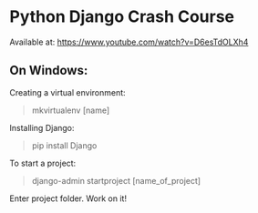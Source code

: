 # Python Django Crash Course

Available at: https://www.youtube.com/watch?v=D6esTdOLXh4

## On Windows:
Creating a virtual environment:
> mkvirtualenv [name]

Installing Django:
> pip install Django

To start a project:
> django-admin startproject [name_of_project]

Enter project folder. Work on it!
